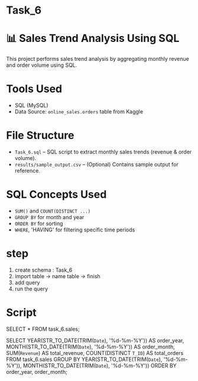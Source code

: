 # Task_6

# 📊 Sales Trend Analysis Using SQL

This project performs sales trend analysis by aggregating monthly revenue and order volume using SQL.

# Tools Used
- SQL (MySQL) 
- Data Source: `online_sales.orders` table from Kaggle 

# File Structure

- `Task_6.sql` – SQL script to extract monthly sales trends (revenue & order volume).
- `results/sample_output.csv` – (Optional) Contains sample output for reference.

# SQL Concepts Used
- `SUM()` and `COUNT(DISTINCT ...)`
- `GROUP BY` for month and year
- `ORDER BY` for sorting
- `WHERE`, 'HAVING' for filtering specific time periods

# step
1. create schema : Task_6
2. import table -> name table -> finish
3. add query
4. run the query

# Script
SELECT * FROM task_6.sales;

SELECT
    YEAR(STR_TO_DATE(TRIM(`Date`), '%d-%m-%Y')) AS order_year,
    MONTH(STR_TO_DATE(TRIM(`Date`), '%d-%m-%Y')) AS order_month,
    SUM(`Revenue`) AS total_revenue,
    COUNT(DISTINCT `T_ID`) AS total_orders
FROM
    task_6.sales
GROUP BY
    YEAR(STR_TO_DATE(TRIM(`Date`), '%d-%m-%Y')),
    MONTH(STR_TO_DATE(TRIM(`Date`), '%d-%m-%Y'))
ORDER BY
    order_year,
    order_month;
